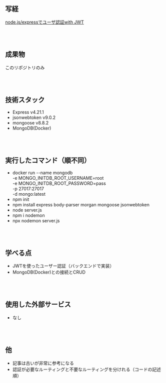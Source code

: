 ## 写経
[node.js/expressでユーザ認証with JWT](https://qiita.com/AkihiroTakamura/items/ac4f1d3ec32effdd63d2)

<br/>
<br/>

## 成果物
このリポジトリのみ

<br/>
<br/>

## 技術スタック
- Express v4.21.1
- jsonwebtoken v9.0.2
- mongoose v8.8.2
- MongoDB(Docker)

<br/>
<br/>

## 実行したコマンド（順不同）
- docker run --name mongodb \
  -e MONGO_INITDB_ROOT_USERNAME=root \
  -e MONGO_INITDB_ROOT_PASSWORD=pass \
  -p 27017:27017 \
  -d mongo:latest
- npm init
- npm install express body-parser morgan mongoose jsonwebtoken
- node server.js
- npm i nodemon
- npx nodemon server.js

<br/>
<br/>

## 学べる点
- JWTを使ったユーザー認証（バックエンドで実装）
- MongoDB(Docker)との接続とCRUD

<br/>
<br/>

## 使用した外部サービス
- なし

<br/>
<br/>

## 他
- 記事は古いが非常に参考になる
- 認証が必要なルーティングと不要なルーティングを分けれる（コードの記述順）
